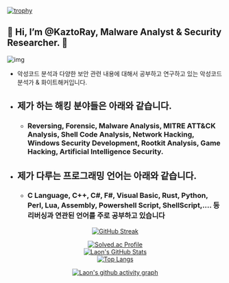 [![trophy](https://github-profile-trophy.vercel.app/?username=KaztoRay&theme=algolia&column=10)](https://github.com/Luon/)

## 💫 Hi, I’m @KaztoRay, Malware Analyst & Security Researcher. 💫
![img](https://github.com/user-attachments/assets/c4acc5f3-f770-4d9a-9079-7f6ee0eebc35)
- 악성코드 분석과 다양한 보안 관련 내용에 대해서 공부하고 연구하고 있는 악성코드 분석가 & 화이트해커입니다.

- ## 제가 하는 해킹 분야들은 아래와 같습니다.

  - ### Reversing, Forensic, Malware Analysis, MITRE ATT&CK Analysis, Shell Code Analysis, Network Hacking, Windows Security Development, Rootkit Analysis, Game Hacking, Artificial Intelligence Security.
 
- ## 제가 다루는 프로그래밍 언어는 아래와 같습니다.
  - ### C Language, C++, C#, F#, Visual Basic, Rust, Python, Perl, Lua, Assembly, Powershell Script, ShellScript,.... 등 리버싱과 연관된 언어를 주로 공부하고 있습니다

<div align = "center">

[![GitHub Streak](https://github-readme-streak-stats.herokuapp.com/?user=KaztoRay&theme=holi-theme)](https://git.io/streak-stats)

[![Solved.ac Profile](http://mazassumnida.wtf/api/v2/generate_badge?boj=dsph9245)](https://solved.ac/dsph9245) <br/>
[![Laon's GitHub Stats](https://github-readme-stats.vercel.app/api?username=KaztoRay&hide=contribs,prs&show_icons=true&theme=ambient_gradient)](https://github.com/anuraghazra/github-readme-stats)
<br>
[![Top Langs](https://github-readme-stats.vercel.app/api/top-langs/?username=KaztoRay&langs_count=10&hide=contribs,prs&show_icons=true&theme=ambient_gradient)](https://github.com/anuraghazra/github-readme-stats)

[![Laon's github activity graph](https://github-readme-activity-graph.vercel.app/graph?username=KaztoRay&theme=react-dark&border=true)](https://github.com/ashutosh00710/github-readme-activity-graph)

</div>
 
